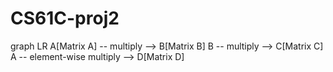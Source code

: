 # CS61C-proj2

graph LR
A[Matrix A] -- multiply --> B[Matrix B]
B -- multiply --> C[Matrix C]
A -- element-wise multiply --> D[Matrix D]


